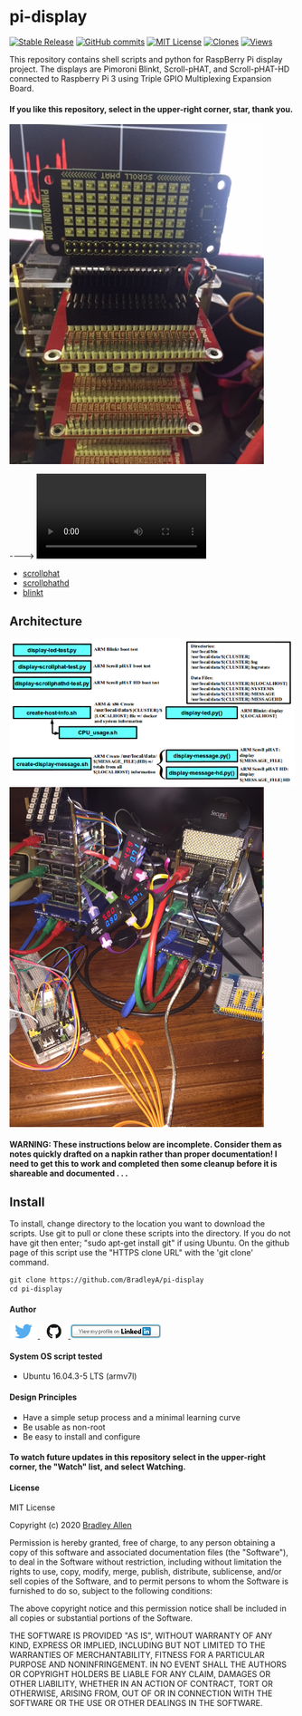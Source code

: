 # pi-display
[![Stable Release](https://img.shields.io/badge/Release-3.403-blue.svg)](https://github.com/BradleyA/pi-display/releases/tag/3.403)
[![GitHub commits](https://img.shields.io/github/commits-since/BradleyA/pi-display/3.403.svg)](https://github.com/BradleyA/pi-display/commits/)
[![MIT License](http://img.shields.io/badge/License-MIT-red.png)](LICENSE)
[<img alt="Clones" src="https://img.shields.io/static/v1?label=Clones&message=17&color=blue">](images/clone.table.md)
[<img alt="Views" src="https://img.shields.io/static/v1?label=Views&message=29&color=blue">](images/view.table.md)

This repository contains shell scripts and python for RaspBerry Pi display project.  The displays are Pimoroni Blinkt, Scroll-pHAT, and Scroll-pHAT-HD connected to Raspberry Pi 3 using Triple GPIO Multiplexing Expansion Board. 

#### If you like this repository, select in the upper-right corner, star, thank you.

 <img id="image_respberry_scroll-phat" src="images/IMG_3247.JPG" width="450" >

----> ![Click this link, then click 'view raw' to see board running](images/IMG_3246.MOV)

 * [scrollphat](https://github.com/BradleyA/pi-display/tree/master/scrollphat) 
 * [scrollphathd](https://github.com/BradleyA/pi-display/tree/master/scrollphathd)
 * [blinkt](https://github.com/BradleyA/pi-display-board/tree/master/blinkt)
 
## Architecture

<img id="pi-display architecture" src="images/pi-display-architecture.png" width="900" >
 
<img id="image_respberry_setup" src="images/IMG_2803.JPG" width="450" >

#### WARNING: These instructions below are incomplete. Consider them as notes quickly drafted on a napkin rather than proper documentation!  I need to get this to work and completed then some cleanup before it is shareable and documented . . .

## Install

To install, change directory to the location you want to download the scripts. Use git to pull or clone these scripts into the directory. If you do not have git then enter; "sudo apt-get install git" if using Ubuntu. On the github page of this script use the "HTTPS clone URL" with the 'git clone' command.

    git clone https://github.com/BradleyA/pi-display
    cd pi-display
  
#### Author
[<img id="twitter" src="images/twitter.png" width="50" a="twitter.com/bradleyaustintx/">
](https://twitter.com/bradleyaustintx/)   [<img id="github" src="images/github.png" width="50" a="https://github.com/BradleyA/">
](https://github.com/BradleyA/)    [<img src="images/linkedin.png" style="max-width:100%;" >](https://www.linkedin.com/in/bradleyhallen)

#### System OS script tested

 * Ubuntu 16.04.3-5 LTS (armv7l)

#### Design Principles
 * Have a simple setup process and a minimal learning curve
 * Be usable as non-root
 * Be easy to install and configure
 
#### To watch future updates in this repository select in the upper-right corner, the "Watch" list, and select Watching.

#### License
MIT License

Copyright (c) 2020 [Bradley Allen](https://www.linkedin.com/in/bradleyhallen)

Permission is hereby granted, free of charge, to any person obtaining a copy of this software and associated documentation files (the "Software"), to deal in the Software without restriction, including without limitation the rights to use, copy, modify, merge, publish, distribute, sublicense, and/or sell copies of the Software, and to permit persons to whom the Software is furnished to do so, subject to the following conditions:

The above copyright notice and this permission notice shall be included in all copies or substantial portions of the Software.

THE SOFTWARE IS PROVIDED "AS IS", WITHOUT WARRANTY OF ANY KIND, EXPRESS OR IMPLIED, INCLUDING BUT NOT LIMITED TO THE WARRANTIES OF MERCHANTABILITY, FITNESS FOR A PARTICULAR PURPOSE AND NONINFRINGEMENT. IN NO EVENT SHALL THE AUTHORS OR COPYRIGHT HOLDERS BE LIABLE FOR ANY CLAIM, DAMAGES OR OTHER LIABILITY, WHETHER IN AN ACTION OF CONTRACT, TORT OR OTHERWISE, ARISING FROM, OUT OF OR IN CONNECTION WITH THE SOFTWARE OR THE USE OR OTHER DEALINGS IN THE SOFTWARE.
